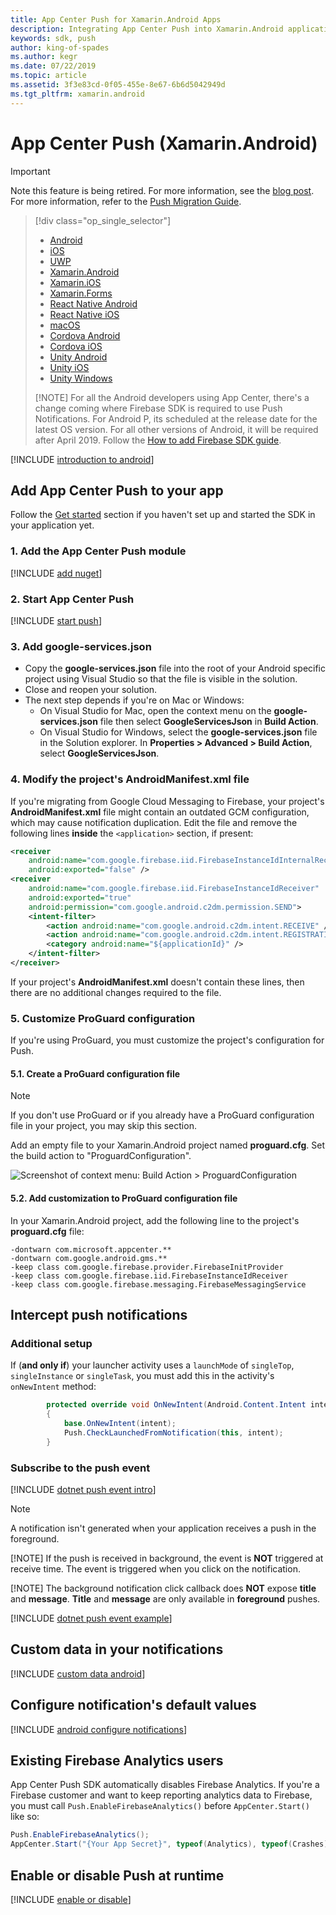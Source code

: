 ```yaml
---
title: App Center Push for Xamarin.Android Apps
description: Integrating App Center Push into Xamarin.Android applications
keywords: sdk, push
author: king-of-spades
ms.author: kegr
ms.date: 07/22/2019
ms.topic: article
ms.assetid: 3f3e83cd-0f05-455e-8e67-6b6d5042949d
ms.tgt_pltfrm: xamarin.android
---
```


# App Center Push (Xamarin.Android)
> [!IMPORTANT]
> Note this feature is being retired. For more information, see the [blog post](https://devblogs.microsoft.com/appcenter/app-center-mbaas-retirement/). For more information, refer to the [Push Migration Guide](~/migration/push/index.md).

> [!div  class="op_single_selector"]
> * [Android](android.md)
> * [iOS](ios.md)
> * [UWP](uwp.md)
> * [Xamarin.Android](xamarin-android.md)
> * [Xamarin.iOS](xamarin-ios.md)
> * [Xamarin.Forms](xamarin-forms.md)
> * [React Native Android](react-native-android.md)
> * [React Native iOS](react-native-ios.md)
> * [macOS](macos.md)
> * [Cordova Android](cordova-android.md)
> * [Cordova iOS](cordova-ios.md)
> * [Unity Android](unity-android.md)
> * [Unity iOS](unity-ios.md)
> * [Unity Windows](unity-windows.md)
> 
> [!NOTE]
> For all the Android developers using App Center, there's a change coming where Firebase SDK is required to use Push Notifications. For Android P, its scheduled at the release date for the latest OS version. For all other versions of Android, it will be required after April 2019. Follow the [How to add Firebase SDK guide](migration/xamarin-android.md).

[!INCLUDE [introduction to android](includes/introduction-android.md)]

## Add App Center Push to your app
Follow the [Get started](~/sdk/getting-started/xamarin.md) section if you haven't set up and started the SDK in your application yet.

### 1. Add the App Center Push module

[!INCLUDE [add nuget](includes/add-nuget.md)]

### 2. Start App Center Push

[!INCLUDE [start push](includes/start-push.md)]

### 3. Add google-services.json

* Copy the **google-services.json** file into the root of your Android specific project using Visual Studio so that the file is visible in the solution.
* Close and reopen your solution.
* The next step depends if you're on Mac or Windows:
    * On Visual Studio for Mac, open the context menu on the **google-services.json** file then select **GoogleServicesJson** in **Build Action**.
    * On Visual Studio for Windows, select the **google-services.json** file in the Solution explorer. In **Properties > Advanced > Build Action**, select **GoogleServicesJson**.

### 4. Modify the project's AndroidManifest.xml file

If you're migrating from Google Cloud Messaging to Firebase, your project's **AndroidManifest.xml** file might contain an outdated GCM configuration, which may cause notification duplication. Edit the file and remove the following lines **inside** the `<application>` section, if present:

```xml
<receiver
    android:name="com.google.firebase.iid.FirebaseInstanceIdInternalReceiver"
    android:exported="false" />
<receiver
    android:name="com.google.firebase.iid.FirebaseInstanceIdReceiver"
    android:exported="true"
    android:permission="com.google.android.c2dm.permission.SEND">
    <intent-filter>
        <action android:name="com.google.android.c2dm.intent.RECEIVE" />
        <action android:name="com.google.android.c2dm.intent.REGISTRATION" />
        <category android:name="${applicationId}" />
    </intent-filter>
</receiver>
```

If your project's **AndroidManifest.xml** doesn't contain these lines, then there are no additional changes required to the file.

### 5. Customize ProGuard configuration

If you're using ProGuard, you must customize the project's configuration for Push.

#### 5.1. Create a ProGuard configuration file

> [!NOTE]
> If you don't use ProGuard or if you already have a ProGuard configuration file in your project, you may skip this section.

Add an empty file to your Xamarin.Android project named **proguard.cfg**. Set the build action to "ProguardConfiguration".

![Screenshot of context menu: Build Action > ProguardConfiguration](images/proguard-configuration-build-action.png)

#### 5.2. Add customization to ProGuard configuration file

In your Xamarin.Android project, add the following line to the project's **proguard.cfg** file:

```text
-dontwarn com.microsoft.appcenter.**
-dontwarn com.google.android.gms.**
-keep class com.google.firebase.provider.FirebaseInitProvider
-keep class com.google.firebase.iid.FirebaseInstanceIdReceiver
-keep class com.google.firebase.messaging.FirebaseMessagingService
```

## Intercept push notifications

### Additional setup

If (**and only if**) your launcher activity uses a `launchMode` of `singleTop`, `singleInstance` or `singleTask`, you must add this in the activity's `onNewIntent` method:

```csharp
        protected override void OnNewIntent(Android.Content.Intent intent)
        {
            base.OnNewIntent(intent);
            Push.CheckLaunchedFromNotification(this, intent);
        }
```

### Subscribe to the push event

[!INCLUDE [dotnet push event intro](includes/dotnet-push-event-intro.md)]

> [!NOTE]
> A notification isn't generated when your application receives a push in the foreground.
> 
> [!NOTE]
> If the push is received in background, the event is **NOT** triggered at receive time.
> The event is triggered when you click on the notification.
> 
> [!NOTE]
> The background notification click callback does **NOT** expose **title** and **message**.
> **Title** and **message** are only available in **foreground** pushes.

[!INCLUDE [dotnet push event example](includes/dotnet-push-event-example.md)]

## Custom data in your notifications

[!INCLUDE [custom data android](includes/custom-data-android.md)]

## Configure notification's default values

[!INCLUDE [android configure notifications](includes/android-configure-notifications.md)]

## Existing Firebase Analytics users

App Center Push SDK automatically disables Firebase Analytics. If you're a Firebase customer and want to keep reporting analytics data to Firebase, you must call `Push.EnableFirebaseAnalytics()` before `AppCenter.Start()` like so:

```csharp
Push.EnableFirebaseAnalytics();
AppCenter.Start("{Your App Secret}", typeof(Analytics), typeof(Crashes), typeof(Push));
```

## Enable or disable Push at runtime

[!INCLUDE [enable or disable](includes/enable-or-disable.md)]
